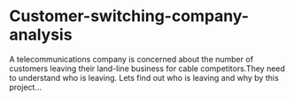 # Customer-switching-company-analysis

A telecommunications company is concerned about the number of customers leaving their land-line business for cable competitors.They need to understand who is leaving. Lets find out who is leaving and why by this project...
